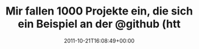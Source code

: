 ---
retweeted: false
source: <a href="http://itunes.apple.com/us/app/twitter/id409789998?mt=12" rel="nofollow">Twitter
  for Mac</a>
entities:
  hashtags: []
  symbols: []
  user_mentions:
  - name: GitHub
    screen_name: github
    indices:
    - '59'
    - '66'
    id_str: '13334762'
    id: '13334762'
  urls: []
display_text_range:
- '0'
- '140'
favorite_count: '0'
id_str: '127416055252520960'
truncated: false
retweet_count: '0'
id: '127416055252520960'
created_at: Fri Oct 21 16:08:49 +0000 2011
favorited: false
full_text: Mir fallen 1000 Projekte ein, die sich ein Beispiel an der [@github](https://twitter.com/github)
  URL Struktur nehmen könnten. 4/5 Seiten erreiche ich blind, ohne History.
lang: de
tags:
- pesos/twitter
date: '2011-10-21T16:08:49+00:00'
src: https://twitter.com/bascht/status/127416055252520960
original_url: https://twitter.com/bascht/status/127416055252520960
type: twitter_tweet
text: Mir fallen 1000 Projekte ein, die sich ein Beispiel an der [@github](https://twitter.com/github)
  URL Struktur nehmen könnten. 4/5 Seiten erreiche ich blind, ohne History.
title: Mir fallen 1000 Projekte ein, die sich ein Beispiel an der @github (htt

---